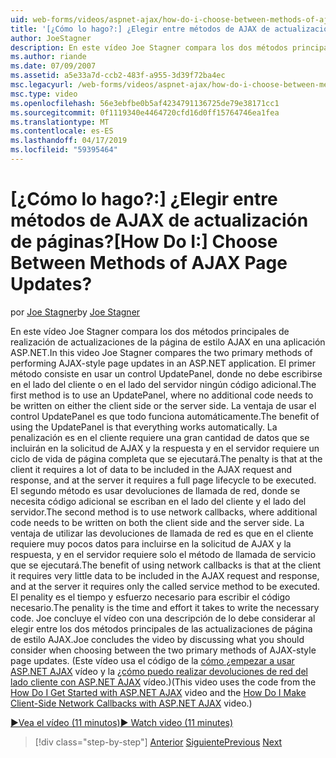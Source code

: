 ```yaml
---
uid: web-forms/videos/aspnet-ajax/how-do-i-choose-between-methods-of-ajax-page-updates
title: '[¿Cómo lo hago?:] ¿Elegir entre métodos de AJAX de actualización de páginas? | Microsoft Docs'
author: JoeStagner
description: En este vídeo Joe Stagner compara los dos métodos principales de realización de actualizaciones de la página de estilo AJAX en una aplicación ASP.NET. El primer método consiste en usar un Upd...
ms.author: riande
ms.date: 07/09/2007
ms.assetid: a5e33a7d-ccb2-483f-a955-3d39f72ba4ec
msc.legacyurl: /web-forms/videos/aspnet-ajax/how-do-i-choose-between-methods-of-ajax-page-updates
msc.type: video
ms.openlocfilehash: 56e3ebfbe0b5af4234791136725de79e38171cc1
ms.sourcegitcommit: 0f1119340e4464720cfd16d0ff15764746ea1fea
ms.translationtype: MT
ms.contentlocale: es-ES
ms.lasthandoff: 04/17/2019
ms.locfileid: "59395464"
---
```

# <a name="how-do-i-choose-between-methods-of-ajax-page-updates"></a><span data-ttu-id="3d6f3-105">[¿Cómo lo hago?:] ¿Elegir entre métodos de AJAX de actualización de páginas?</span><span class="sxs-lookup"><span data-stu-id="3d6f3-105">[How Do I:] Choose Between Methods of AJAX Page Updates?</span></span>

<span data-ttu-id="3d6f3-106">por [Joe Stagner](https://github.com/JoeStagner)</span><span class="sxs-lookup"><span data-stu-id="3d6f3-106">by [Joe Stagner](https://github.com/JoeStagner)</span></span>

<span data-ttu-id="3d6f3-107">En este vídeo Joe Stagner compara los dos métodos principales de realización de actualizaciones de la página de estilo AJAX en una aplicación ASP.NET.</span><span class="sxs-lookup"><span data-stu-id="3d6f3-107">In this video Joe Stagner compares the two primary methods of performing AJAX-style page updates in an ASP.NET application.</span></span> <span data-ttu-id="3d6f3-108">El primer método consiste en usar un control UpdatePanel, donde no debe escribirse en el lado del cliente o en el lado del servidor ningún código adicional.</span><span class="sxs-lookup"><span data-stu-id="3d6f3-108">The first method is to use an UpdatePanel, where no additional code needs to be written on either the client side or the server side.</span></span> <span data-ttu-id="3d6f3-109">La ventaja de usar el control UpdatePanel es que todo funciona automáticamente.</span><span class="sxs-lookup"><span data-stu-id="3d6f3-109">The benefit of using the UpdatePanel is that everything works automatically.</span></span> <span data-ttu-id="3d6f3-110">La penalización es en el cliente requiere una gran cantidad de datos que se incluirán en la solicitud de AJAX y la respuesta y en el servidor requiere un ciclo de vida de página completa que se ejecutará.</span><span class="sxs-lookup"><span data-stu-id="3d6f3-110">The penalty is that at the client it requires a lot of data to be included in the AJAX request and response, and at the server it requires a full page lifecycle to be executed.</span></span> <span data-ttu-id="3d6f3-111">El segundo método es usar devoluciones de llamada de red, donde se necesita código adicional se escriban en el lado del cliente y el lado del servidor.</span><span class="sxs-lookup"><span data-stu-id="3d6f3-111">The second method is to use network callbacks, where additional code needs to be written on both the client side and the server side.</span></span> <span data-ttu-id="3d6f3-112">La ventaja de utilizar las devoluciones de llamada de red es que en el cliente requiere muy pocos datos para incluirse en la solicitud de AJAX y la respuesta, y en el servidor requiere solo el método de llamada de servicio que se ejecutará.</span><span class="sxs-lookup"><span data-stu-id="3d6f3-112">The benefit of using network callbacks is that at the client it requires very little data to be included in the AJAX request and response, and at the server it requires only the called service method to be executed.</span></span> <span data-ttu-id="3d6f3-113">El penality es el tiempo y esfuerzo necesario para escribir el código necesario.</span><span class="sxs-lookup"><span data-stu-id="3d6f3-113">The penality is the time and effort it takes to write the necessary code.</span></span> <span data-ttu-id="3d6f3-114">Joe concluye el vídeo con una descripción de lo debe considerar al elegir entre los dos métodos principales de las actualizaciones de página de estilo AJAX.</span><span class="sxs-lookup"><span data-stu-id="3d6f3-114">Joe concludes the video by discussing what you should consider when choosing between the two primary methods of AJAX-style page updates.</span></span> <span data-ttu-id="3d6f3-115">(Este vídeo usa el código de la [cómo ¿empezar a usar ASP.NET AJAX](how-do-i-get-started-with-aspnet-ajax.md) vídeo y la [¿cómo puedo realizar devoluciones de red del lado cliente con ASP.NET AJAX](how-do-i-make-client-side-network-callbacks-with-aspnet-ajax.md) vídeo.)</span><span class="sxs-lookup"><span data-stu-id="3d6f3-115">(This video uses the code from the [How Do I Get Started with ASP.NET AJAX](how-do-i-get-started-with-aspnet-ajax.md) video and the [How Do I Make Client-Side Network Callbacks with ASP.NET AJAX](how-do-i-make-client-side-network-callbacks-with-aspnet-ajax.md) video.)</span></span>

[<span data-ttu-id="3d6f3-116">&#9654;Vea el vídeo (11 minutos)</span><span class="sxs-lookup"><span data-stu-id="3d6f3-116">&#9654; Watch video (11 minutes)</span></span>](https://channel9.msdn.com/Blogs/ASP-NET-Site-Videos/how-do-i-choose-between-methods-of-ajax-page-updates)

> [!div class="step-by-step"]
> <span data-ttu-id="3d6f3-117">[Anterior](how-do-i-update-multiple-regions-of-a-page-with-aspnet-ajax.md)
> [Siguiente](how-do-i-use-other-javascript-user-interface-libraries-with-aspnet-ajax.md)</span><span class="sxs-lookup"><span data-stu-id="3d6f3-117">[Previous](how-do-i-update-multiple-regions-of-a-page-with-aspnet-ajax.md)
[Next](how-do-i-use-other-javascript-user-interface-libraries-with-aspnet-ajax.md)</span></span>
